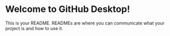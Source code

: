 
# Welcome to GitHub Desktop!

This is your README. READMEs are where you can communicate what your project is and how to use it.
